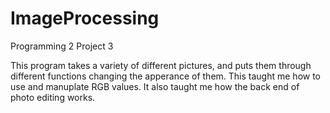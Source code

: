 # ImageProcessing
Programming 2 Project 3

This program takes a variety of different pictures, and puts them through different functions changing the apperance of them. This taught me how to use and manuplate RGB values. It also taught me how the back end of photo editing works.
